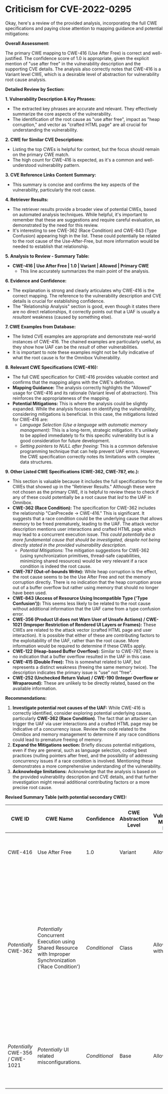 # Criticism for CVE-2022-0295

Okay, here's a review of the provided analysis, incorporating the full CWE specifications and paying close attention to mapping guidance and potential mitigations:

**Overall Assessment:**

The primary CWE mapping to CWE-416 (Use After Free) is correct and well-justified. The confidence score of 1.0 is appropriate, given the explicit mention of "use after free" in the vulnerability description and the supporting CVE details. The analysis also correctly notes that CWE-416 is a Variant level CWE, which is a desirable level of abstraction for vulnerability root cause analysis.

**Detailed Review by Section:**

**1. Vulnerability Description & Key Phrases:**

*   The extracted key phrases are accurate and relevant. They effectively summarize the core aspects of the vulnerability.
*   The identification of the root cause as "use after free", impact as "heap corruption," and vector as "crafted HTML page" are all crucial for understanding the vulnerability.

**2. CWE for Similar CVE Descriptions:**

*   Listing the top CWEs is helpful for context, but the focus should remain on the primary CWE match.
*   The high count for CWE-416 is expected, as it's a common and well-understood vulnerability pattern.

**3. CVE Reference Links Content Summary:**

*   This summary is concise and confirms the key aspects of the vulnerability, particularly the root cause.

**4. Retriever Results:**

*   The retriever results provide a broader view of potential CWEs, based on automated analysis techniques. While helpful, it's important to remember that these are suggestions and require careful evaluation, as demonstrated by the need for this review.
*   It's interesting to see CWE-362 (Race Condition) and CWE-843 (Type Confusion) appearing high in the list. These could potentially be related to the root cause of the Use-After-Free, but more information would be needed to establish that relationship.

**5. Analysis to Review - Summary Table:**

*   **CWE-416 | Use After Free | 1.0 | Variant | Allowed | Primary CWE**
    *   This line accurately summarizes the main point of the analysis.

**6. Evidence and Confidence:**

*   The explanation is strong and clearly articulates why CWE-416 is the correct mapping. The reference to the vulnerability description and CVE details is crucial for establishing confidence.
*   The "Relationship Analysis" section is good, even though it states there are no direct relationships, it correctly points out that a UAF is usually a *resultant* weakness (caused by something else).

**7. CWE Examples from Database:**

*   The listed CVE examples are appropriate and demonstrate real-world instances of CWE-416. The chained examples are particularly useful, as they show how UAF can be the *result* of other vulnerabilities.
*   It is important to note these examples might not be fully indicative of what the root cause is for the Omnibox Vulnerability.

**8. Relevant CWE Specifications (CWE-416):**

*   The full CWE specification for CWE-416 provides valuable context and confirms that the mapping aligns with the CWE's definition.
*   **Mapping Guidance:** The analysis correctly highlights the "Allowed" usage for CWE-416 and its rationale (Variant level of abstraction). This reinforces the appropriateness of the mapping.
*   **Potential Mitigations:** This is where the analysis could be slightly expanded. While the analysis focuses on identifying the *vulnerability*, considering mitigations is beneficial. In this case, the mitigations listed for CWE-416 are:
    *   *Language Selection (Use a language with automatic memory management):* This is a long-term, strategic mitigation. It's unlikely to be applied immediately to fix this specific vulnerability but is a good consideration for future development.
    *   *Setting pointers to NULL after freeing:* This is a common defensive programming technique that can help prevent UAF errors. However, the CWE specification correctly notes its limitations with complex data structures.

**9. Other Listed CWE Specifications (CWE-362, CWE-787, etc.):**

*   This section is valuable because it includes the full specifications for the CWEs that showed up in the "Retriever Results." Although these were not chosen as the primary CWE, it is helpful to review these to check if any of these could potentially be a root cause that *led* to the UAF in Omnibox.
*   **CWE-362 (Race Condition):** The specification for CWE-362 includes the relationship "CanPrecede -> CWE-416." This is significant. It suggests that a race condition could be the underlying cause that allows memory to be freed prematurely, leading to the UAF.  The attack vector description mentions user interactions and crafted HTML page which may lead to a concurrent execution issue. *This could potentially be a more fundamental cause that should be investigated, despite not being directly stated in the provided vulnerability description.*
    *   *Potential Mitigations:* The mitigation suggestions for CWE-362 (using synchronization primitives, thread-safe capabilities, minimizing shared resources) would be very relevant if a race condition is indeed the root cause.
*   **CWE-787 (Out-of-bounds Write):** While heap corruption is the effect, the root cause seems to be the Use After Free and not the memory corruption directly. There is no indication that the heap corruption arose out of a buffer overflow but rather using memory that should no longer have been used.
*   **CWE-843 (Access of Resource Using Incompatible Type ('Type Confusion')):** This seems less likely to be related to the root cause without additional information that the UAF came from a type confusion error.
*   **CWE-356 (Product UI does not Warn User of Unsafe Actions) / CWE-1021 (Improper Restriction of Rendered UI Layers or Frames):** These CWEs are related to the attack vector (crafted HTML page and user interaction). It is possible that either of these are contributing factors to the exploitability of the UAF, rather than the root cause. More information would be required to determine if these CWEs apply.
*   **CWE-122 (Heap-based Buffer Overflow):** Similar to CWE-787, there is no indication that a buffer overflow resulted in the UAF in this case.
*   **CWE-415 (Double Free):** This is somewhat related to UAF, but represents a distinct weakness (freeing the same memory twice). The description indicates the primary issue is "use" not "free".
*   **CWE-252 (Unchecked Return Value) / CWE-190 (Integer Overflow or Wraparound):** These are unlikely to be directly related, based on the available information.

**Recommendations:**

1.  **Investigate potential root causes of the UAF:** While CWE-416 is correctly identified, consider exploring potential underlying causes, particularly **CWE-362 (Race Condition)**. The fact that an attacker can trigger the UAF via user interactions and a crafted HTML page may be indicative of a concurrency issue. Review the code related to the Omnibox and memory management to determine if any race conditions could lead to premature freeing of memory.
2.  **Expand the Mitigations section:** Briefly discuss potential mitigations, even if they are general, such as language selection, coding best practices (nulling pointers after free), and the possibility of addressing concurrency issues if a race condition is involved. Mentioning these demonstrates a more comprehensive understanding of the vulnerability.
3.  **Acknowledge limitations:** Acknowledge that the analysis is based on the provided vulnerability description and CVE details, and that further investigation might reveal additional contributing factors or a more precise root cause.

**Revised Summary Table (with potential secondary CWE):**

| CWE ID      | CWE Name                                                                                            | Confidence | CWE Abstraction Level | CWE Vulnerability Mapping Label | CWE-Vulnerability Mapping Notes                                                                                                                                                                                                                                                                                                                                                                                                                                                                                                                                                                                                                                                                                                                                                                                   |
| ----------- | --------------------------------------------------------------------------------------------------- | ---------- | ----------------------- | --------------------------------- | ----------------------------------------------------------------------------------------------------------------------------------------------------------------------------------------------------------------------------------------------------------------------------------------------------------------------------------------------------------------------------------------------------------------------------------------------------------------------------------------------------------------------------------------------------------------------------------------------------------------------------------------------------------------------------------------------------------------------------------------------------------------------------------------------------------- |
| CWE-416     | Use After Free                                                                                      | 1.0        | Variant                 | Allowed                           | Primary CWE - Direct evidence from vulnerability description and CVE reference.                                                                                                                                                                                                                                                                                                                                                                                                                                                                                                                                                                                                                                                                                                                   |
| *Potentially* CWE-362 | *Potentially* Concurrent Execution using Shared Resource with Improper Synchronization ('Race Condition') | *Conditional* | Class                     | Allowed-with-Review              | Secondary CWE (Investigation Recommended) - The attack vector (user interaction via crafted HTML) suggests a potential race condition leading to the UAF. If a race condition is confirmed, appropriate mitigations should be considered (synchronization, thread-safe practices). Further investigation is needed to confirm.        |
| *Potentially* CWE-356 / CWE-1021     | *Potentially* UI related misconfigurations.                                                                                     | *Conditional*        | Base                     | Allowed                           | Secondary CWE (Investigation Recommended) - These are potentially related to the exploitability of the UAF, but not its direct cause. If any of